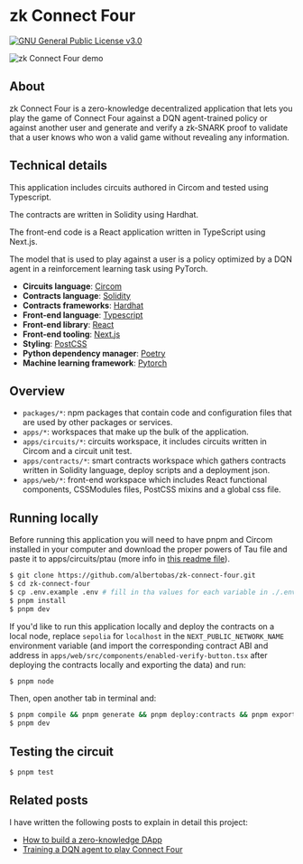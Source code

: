 # zk Connect Four

[![GNU General Public License v3.0](https://img.shields.io/badge/License-GNU_General_Public_License_v3.0-yellow.svg)](https://github.com/albertobas/zk-connect-four/blob/main/LICENSE)

![zk Connect Four demo](https://www.albertobas.com/images/how-to-build-zero-knowledge-dapp/zk_connect_four.gif)

## About

zk Connect Four is a zero-knowledge decentralized application that lets you play the game of Connect Four against a DQN agent-trained policy or against another user and generate and verify a zk-SNARK proof to validate that a user knows who won a valid game without revealing any information.

## Technical details

This application includes circuits authored in Circom and tested using Typescript.

The contracts are written in Solidity using Hardhat.

The front-end code is a React application written in TypeScript using Next.js.

The model that is used to play against a user is a policy optimized by a DQN agent in a reinforcement learning task using PyTorch.

- **Circuits language**: [Circom](https://docs.circom.io)
- **Contracts language**: [Solidity](https://soliditylang.org)
- **Contracts frameworks**: [Hardhat](https://hardhat.org)
- **Front-end language**: [Typescript](https://www.typescriptlang.org)
- **Front-end library**: [React](https://react.dev)
- **Front-end tooling**: [Next.js](https://nextjs.org)
- **Styling**: [PostCSS](https://postcss.org)
- **Python dependency manager**: [Poetry](https://python-poetry.org)
- **Machine learning framework**: [Pytorch](https://pytorch.org)

## Overview

- `packages/*`: npm packages that contain code and configuration files that are used by other packages or services.
- `apps/*`: workspaces that make up the bulk of the application.
- `apps/circuits/*`: circuits workspace, it includes circuits written in Circom and a circuit unit test.
- `apps/contracts/*`: smart contracts workspace which gathers contracts written in Solidity language, deploy scripts and a deployment json.
- `apps/web/*`: front-end workspace which includes React functional components, CSSModules files, PostCSS mixins and a global css file.

## Running locally

Before running this application you will need to have pnpm and Circom installed in your computer and download the proper powers of Tau file and paste it to apps/circuits/ptau (more info in [this readme file](/apps/circuits/ptau/README.md)).

```bash
$ git clone https://github.com/albertobas/zk-connect-four.git
$ cd zk-connect-four
$ cp .env.example .env # fill in tha values for each variable in ./.env, NEXT_PUBLIC_NETWORK_NAME must be either sepolia or localhost.
$ pnpm install
$ pnpm dev
```

If you'd like to run this application locally and deploy the contracts on a local node, replace `sepolia` for `localhost` in the `NEXT_PUBLIC_NETWORK_NAME` environment variable (and import the corresponding contract ABI and address in `apps/web/src/components/enabled-verify-button.tsx` after deploying the contracts locally and exporting the data) and run:

```bash
$ pnpm node
```

Then, open another tab in terminal and:

```bash
$ pnpm compile && pnpm generate && pnpm deploy:contracts && pnpm export
$ pnpm dev
```

## Testing the circuit

```bash
$ pnpm test
```

## Related posts

I have written the following posts to explain in detail this project:

- [How to build a zero-knowledge DApp](https://www.albertobas.com/blog/how-to-build-zero-knowledge-dapp 'How to build a zero-knowledge DApp | Alberto Bas')
- [Training a DQN agent to play Connect Four](https://www.albertobas.com/blog/training-dqn-agent-to-play-connect-four 'Training a DQN agent to play Connect Four | Alberto Bas')
